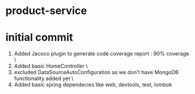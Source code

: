 # product-service 
# initial commit
1. Added Jacoco plugin to generate code coverage report  : 90% coverage \
2. Added basic HomeController \
3. excluded DataSourceAutoConfiguration as we don't have MongoDB functionality added yet \
4. Added basic spring dependecies like web, devtools, test, lombok
#